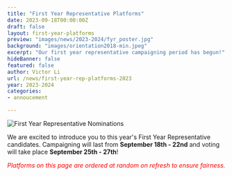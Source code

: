 ```yaml
---
title: "First Year Representative Platforms"
date: 2023-09-18T00:00:00Z
draft: false
layout: first-year-platforms
preview: "images/news/2023-2024/fyr_poster.jpg"
background: "images/orientation2018-min.jpeg"
excerpt: "Our first year representative campaigning period has begun!"
hideBanner: false
featured: false
author: Victor Li
url: /news/first-year-rep-platforms-2023
year: 2023-2024
categories:
- annoucement

---
```


![First Year Representative Nominations](/images/news/2023-2024/fyr_poster.jpg)

We are excited to introduce you to this year's First Year Representative candidates. Campaigning will last from **September 18th - 22nd** and voting will take place **September 25th - 27th**!

<span style="color:red"><i>Platforms on this page are ordered at random on refresh to ensure fairness.</i></span>
